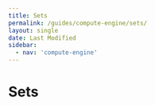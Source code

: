 ```yaml
---
title: Sets
permalink: /guides/compute-engine/sets/
layout: single
date: Last Modified
sidebar:
  - nav: 'compute-engine'
---
```


# Sets
